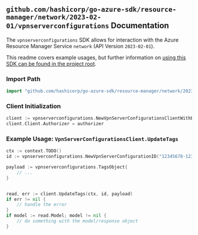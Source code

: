 
## `github.com/hashicorp/go-azure-sdk/resource-manager/network/2023-02-01/vpnserverconfigurations` Documentation

The `vpnserverconfigurations` SDK allows for interaction with the Azure Resource Manager Service `network` (API Version `2023-02-01`).

This readme covers example usages, but further information on [using this SDK can be found in the project root](https://github.com/hashicorp/go-azure-sdk/tree/main/docs).

### Import Path

```go
import "github.com/hashicorp/go-azure-sdk/resource-manager/network/2023-02-01/vpnserverconfigurations"
```


### Client Initialization

```go
client := vpnserverconfigurations.NewVpnServerConfigurationsClientWithBaseURI("https://management.azure.com")
client.Client.Authorizer = authorizer
```


### Example Usage: `VpnServerConfigurationsClient.UpdateTags`

```go
ctx := context.TODO()
id := vpnserverconfigurations.NewVpnServerConfigurationID("12345678-1234-9876-4563-123456789012", "example-resource-group", "vpnServerConfigurationValue")

payload := vpnserverconfigurations.TagsObject{
	// ...
}


read, err := client.UpdateTags(ctx, id, payload)
if err != nil {
	// handle the error
}
if model := read.Model; model != nil {
	// do something with the model/response object
}
```
